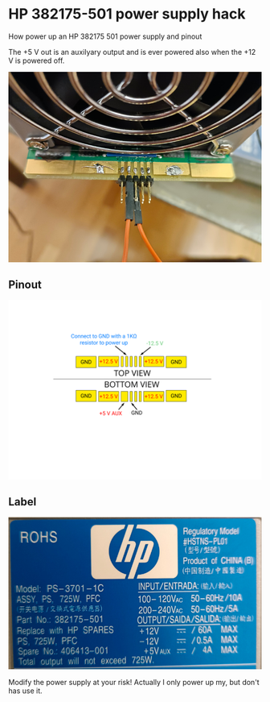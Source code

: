 # HP 382175-501 power supply hack
How power up an HP 382175 501 power supply and pinout

The +5 V out is an auxilyary output and is ever powered also when the +12 V is powered off.

![HP 382175-501](https://raw.githubusercontent.com/bigjohnson/HP-382175-501-power-supply-hack/main/images/HP-382175-501_1.jpg)

## Pinout

![HP 382175-501](https://raw.githubusercontent.com/bigjohnson/HP-382175-501-power-supply-hack/main/images/hp-382175-501x.svg)

## Label

![HP 382175-501](https://raw.githubusercontent.com/bigjohnson/HP-382175-501-power-supply-hack/main/images/label.jpg)

Modify the power supply at your risk! Actually I only power up my, but don't has use it.
